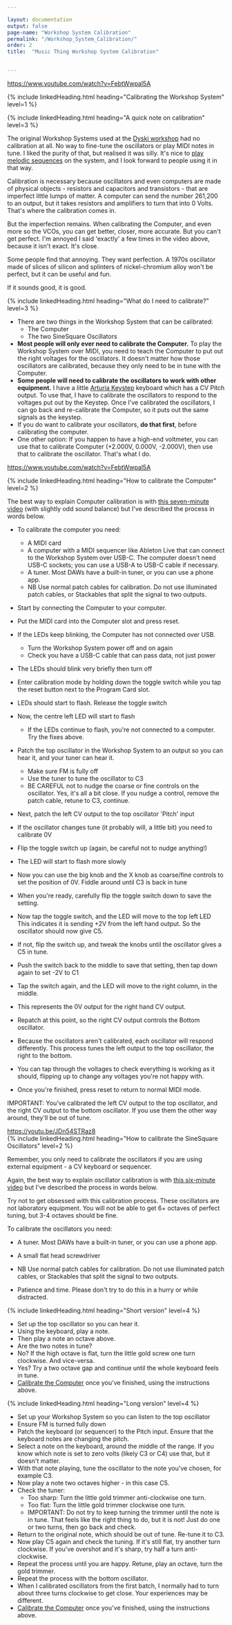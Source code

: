 ```yaml
---

layout: documentation
output: false
page-name: "Workshop System Calibration" 
permalink: "/Workshop_System_Calibration/"
order: 2
title:  "Music Thing Workshop System Calibration"


---
```

https://www.youtube.com/watch?v=FebtWwpal5A 

{% include linkedHeading.html heading="Calibrating the Workshop System" level=1 %}  

{% include linkedHeading.html heading="A quick note on calibration" level=3 %}  

The original Workshop Systems used at the [Dyski workshop](https://dyski.co/Port-Navas-Sessions) had no calibration at all. No way to fine-tune the oscillators or play MIDI notes in tune. I liked the purity of that, but realised it was silly. It's nice to [play melodic sequences](https://www.instagram.com/p/DCTmBretEFf/) on the system, and I look forward to people using it in that way.  

Calibration is necessary because oscillators and even computers are made of physical objects - resistors and capacitors and transistors - that are imperfect little lumps of matter. A computer can send the number 261,200 to an output, but it takes resistors and amplifiers to turn that into 0 Volts. That's where the calibration comes in. 

But the imperfection remains. When calibrating the Computer, and even more so the VCOs, you can get better, closer, more accurate. But you can't get perfect. I'm annoyed I said 'exactly' a few times in the video above, because it isn't exact. It's close.  

Some people find that annoying. They want perfection. A 1970s oscillator made of slices of silicon and splinters of nickel-chromium alloy won't be perfect, but it can be useful and fun. 

If it sounds good, it is good. 

{% include linkedHeading.html heading="What do I need to calibrate?" level=3 %}  
* There are two things in the Workshop System that can be calibrated: 
    * The Computer 
    * The two SineSquare Oscillators 
* **Most people will only ever need to calibrate the Computer.** To play the Workshop System over MIDI, you need to teach the Computer to put out the right voltages for the oscillators. It doesn't matter how those oscillators are calibrated, because they only need to be in tune with the Computer. 
* **Some people will need to calibrate the oscillators to work with other equipment.** I have a little [Arturia Keystep](https://www.arturia.com/products/hybrid-synths/keystep/overview) keyboard which has a CV Pitch output. To use that, I have to calibrate the oscillators to respond to the voltages put out by the Keystep. Once I've calibrated the oscillators, I can go back and re-calibrate the Computer, so it puts out the same signals as the keystep. 
* If you do want to calibrate your oscillators, **do that first**, before calibrating the computer. 
* One other option: If you happen to have a high-end voltmeter, you can use that to calibrate Computer (+2.000V, 0.000V, -2.000V), then use that to calibrate the oscillator. That's what I do. 

https://www.youtube.com/watch?v=FebtWwpal5A 

{% include linkedHeading.html heading="How to calibrate the Computer" level=2 %}  

The best way to explain Computer calibration is with [this seven-minute video](https://www.youtube.com/watch?v=FebtWwpal5A) (with slightly odd sound balance) but I've described the process in words below. 

* To calibrate the computer you need: 
  * A MIDI card 
  * A computer with a MIDI sequencer like Ableton Live that can connect to the Workshop System over USB-C. The computer doesn't need USB-C sockets; you can use a USB-A to USB-C cable if necessary. 
  * A tuner. Most DAWs have a built-in tuner, or you can use a phone app. 
  * NB Use normal patch cables for calibration. Do not use illuminated patch cables, or Stackables that split the signal to two outputs. 

* Start by connecting the Computer to your computer.  
* Put the MIDI card into the Computer slot and press reset. 
* If the LEDs keep blinking, the Computer has not connected over USB. 
   * Turn the Workshop System power off and on again 
   * Check you have a USB-C cable that can pass data, not just power  
* The LEDs should blink very briefly then turn off  
* Enter calibration mode by holding down the toggle switch while you tap the reset button next to the Program Card slot.  
* LEDs should start to flash. Release the toggle switch
* Now, the centre left LED will start to flash
	* If the LEDs continue to flash, you're not connected to a computer. Try the fixes above. 
* Patch the top oscillator in the Workshop System to an output so you can hear it, and your tuner can hear it. 
	* Make sure FM is fully off
	* Use the tuner to tune the oscillator to C3
	* BE CAREFUL not to nudge the coarse or fine controls on the oscillator. Yes, it's all a bit close. If you nudge a control, remove the patch cable,  retune to C3, continue. 
* Next, patch the left CV output to the top oscillator 'Pitch' input
* If the oscillator changes tune (it probably will, a little bit) you need to calibrate 0V
* Flip the toggle switch up (again, be careful not to nudge anything!) 
* The LED will start to flash more slowly
* Now you can use the big knob and the X knob as coarse/fine controls to set the position of 0V. Fiddle around until C3 is back in tune
* When you're ready, carefully flip the toggle switch down to save the setting.
* Now tap the toggle switch, and the LED will move to the top left LED
This indicates it is sending +2V from the left hand output. So the oscillator should now give C5. 
* If not, flip the switch up, and tweak the knobs until the oscillator gives a C5 in tune.
* Push the switch back to the middle to save that setting, then tap down again to set -2V to C1
* Tap the switch again, and the LED will move to the right column, in the middle.
* This represents the 0V output for the right hand CV output.
* Repatch at this point, so the right CV output controls the Bottom oscillator.
* Because the oscillators aren't calibrated, each oscillator will respond differently. This process tunes the left output to the top oscillator, the right to the bottom. 
* You can tap through the voltages to check everything is working as it should, flipping up to change any voltages you're not happy with.
* Once you're finished, press reset to return to normal MIDI mode.

IMPORTANT: You've calibrated the left CV output to the top oscillator, and the right CV output to the bottom oscillator. If you use them the other way around, they'll be out of tune. 

https://youtu.be/JDn54STRaz8  
{% include linkedHeading.html heading="How to calibrate the SineSquare Oscillators" level=2 %}    

Remember, you only need to calibrate the oscillators if you are using external equipment - a CV keyboard or sequencer.  

Again, the best way to explain oscillator calibration is with [this six-minute video](https://www.youtube.com/watch?v=JDn54STRaz8) but I've described the process in words below.

Try not to get obsessed with this calibration process. These oscillators are not laboratory equipment. You will not be able to get 6+ octaves of perfect tuning, but 3-4 octaves should be fine. 

To calibrate the oscillators you need: 
  * A tuner. Most DAWs have a built-in tuner, or you can use a phone app.  
  * A small flat head screwdriver
  * NB Use normal patch cables for calibration. Do not use illuminated patch cables, or Stackables that split the signal to two outputs. 
 
  * Patience and time. Please don't try to do this in a hurry or while distracted. 
  
{% include linkedHeading.html heading="Short version" level=4 %}    
 
* Set up the top oscillator so you can hear it. 
* Using the keyboard, play a note. 
* Then play a note an octave above. 
* Are the two notes in tune? 
* No? If the high octave is flat, turn the little gold screw one turn clockwise. And vice-versa. 
* Yes? Try a two octave gap and continue until the whole keyboard feels in tune. 
* [Calibrate the Computer](#how-to-calibrate-the-computer) once you've finished, using the instructions above.
  
{% include linkedHeading.html heading="Long version" level=4 %}    
* Set up your Workshop System so you can listen to the top oscillator 
* Ensure FM is turned fully down 
* Patch the keyboard (or sequencer) to the Pitch input. Ensure that the keyboard notes are changing the pitch. 
* Select a note on the keyboard, around the middle of the range. If you know which note is set to zero volts (likely C3 or C4) use that, but it doesn't matter. 
* With that note playing, tune the oscillator to the note you've chosen, for example C3. 
* Now play a note two octaves higher - in this case C5. 
* Check the tuner: 
    * Too sharp: Turn the little gold trimmer anti-clockwise one turn. 
    * Too flat: Turn the little gold trimmer clockwise one turn. 
    * IMPORTANT: Do not try to keep turning the trimmer until the note is in tune. That feels like the right thing to do, but it is not! Just do one or two  turns, then go back and check. 
* Return to the original note, which should be out of tune. Re-tune it to C3. 
* Now play C5 again and check the tuning. If it's still flat, try another turn clockwise. If you've overshot and it's sharp, try half a turn anti-clockwise. 
* Repeat the process until you are happy. Retune, play an octave, turn the gold trimmer. 
* Repeat the process with the bottom oscillator. 
* When I calibrated oscillators from the first batch, I normally had to turn about three turns clockwise to get close. Your experiences may be different. 
* [Calibrate the Computer](#how-to-calibrate-the-computer) once you've finished, using the instructions above.

 
